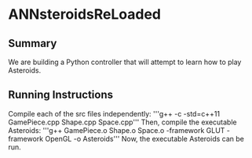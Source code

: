 # ANNsteroidsReLoaded

## Summary
We are building a Python controller that will attempt to learn how to play Asteroids.

## Running Instructions
Compile each of the src files independently:
'''g++ -c -std=c++11 GamePiece.cpp Shape.cpp Space.cpp'''
Then, compile the executable Asteroids:
'''g++ GamePiece.o Shape.o Space.o -framework GLUT -framework OpenGL -o Asteroids'''
Now, the executable Asteroids can be run.

